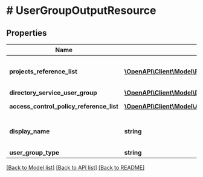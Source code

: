 # # UserGroupOutputResource

## Properties

Name | Type | Description | Notes
------------ | ------------- | ------------- | -------------
**projects_reference_list** | [**\OpenAPI\Client\Model\ProjectReference[]**](ProjectReference.md) | A list of projects the user group is part of. | [optional]
**directory_service_user_group** | [**\OpenAPI\Client\Model\DirectoryServiceUserGroupStatus**](DirectoryServiceUserGroupStatus.md) |  | [optional]
**access_control_policy_reference_list** | [**\OpenAPI\Client\Model\AccessControlPolicyReference[]**](AccessControlPolicyReference.md) | List of ACP references. | [optional]
**display_name** | **string** | The display name for the user group. |
**user_group_type** | **string** |  | [optional]

[[Back to Model list]](../../README.md#models) [[Back to API list]](../../README.md#endpoints) [[Back to README]](../../README.md)
